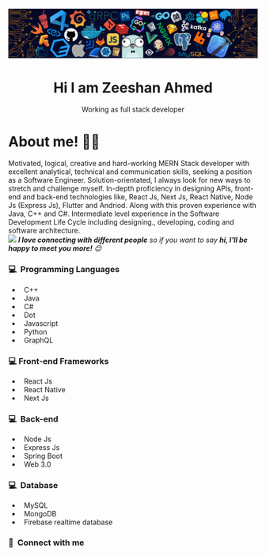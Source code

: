 <!-- <p align="center"><img width="450" height="450" style="border-radius: 25px;" src="https://github.com/zeeshan-thedeveloper/Media-Content/blob/main/MyProfile-min.jpg"></p> -->
<p align="center"><img src="https://raw.githubusercontent.com/KevinPatel04/KevinPatel04/master/header.png"></p>

<h1 align="center">Hi  I am Zeeshan Ahmed</h1>
<p align="center" width="150px"> Working as full stack developer</p>

# About me! :wave::smiley:

<!--Introduction -->
Motivated, logical, creative  and hard-working MERN Stack developer with excellent analytical, technical and communication skills, seeking a position as a Software Engineer. Solution-orientated, I always look for new ways to stretch and challenge myself. In-depth proficiency  in designing APls, front-end and back-end technologies like, React Js, Next Js, React Native, Node Js (Express Js), Flutter and Andriod. Along with this proven experience with Java, C++ and  C#. Intermediate  level experience  in the Software Development Life Cycle including designing., developing, coding and software architecture.
<br>
<img src="https://media.giphy.com/media/LnQjpWaON8nhr21vNW/giphy.gif" width="40"> <em><b>I love connecting with different people</b> so if you want to say <b>hi, I'll be happy to meet you more!</b> :blush:</em>


### 💻 &nbsp;Programming Languages 

-  &nbsp; C++
-  &nbsp; Java
-  &nbsp; C#
-  &nbsp; Dot
-  &nbsp; Javascript
-  &nbsp; Python
-  &nbsp; GraphQL
### 💻 Front-end Frameworks 

-  &nbsp; React Js
-  &nbsp; React Native
-  &nbsp; Next Js


### 💻 &nbsp;Back-end 

-  &nbsp; Node Js
-  &nbsp; Express Js
-  &nbsp; Spring Boot
-  &nbsp; Web 3.0

### 💻 &nbsp;Database 

-  &nbsp; MySQL
-  &nbsp; MongoDB
-  &nbsp; Firebase realtime database

<!-- ### 💼  Things that I'm currently working on: 
* Learning Front-End React JS ( Advance)
* Learning React Native 
* Looking forward to take a Flutter:calling: course in future.
* 🔜 -->
<!-- 
###  My organizations: 
* [React Native Assets](https://github.com/React-Native-Assets)
* [React JS Assets](https://github.com/React-JS-Assets)
 -->
<!-- 
### 🛠 &nbsp;Tech Stack
* ![React JS](https://img.shields.io/badge/REACT%20Js-Web%20develpoment-yellow)
* ![React Native](https://img.shields.io/badge/REACT%20Native-Mobile%20develpoment-yellow)
* ![REST API](https://img.shields.io/badge/Java%20Spring%20boot-API-yellow)
* ![Java Spring boot](https://img.shields.io/badge/Java%20Spring%20boot-API-yellow)
* ![Python](https://img.shields.io/badge/-Python-05122A?style=flat&logo=python)&nbsp;
* ![JavaScript](https://img.shields.io/badge/-JavaScript-05122A?style=flat&logo=javascript)&nbsp;
* ![Java](https://img.shields.io/badge/-Java-05122A?style=flat&logo=Java&logoColor=FFA518)&nbsp;
* ![C](https://img.shields.io/badge/-C-05122A?style=flat&logo=C&logoColor=A8B9CC)&nbsp;
* ![C++](https://img.shields.io/badge/-C++-05122A?style=flat&logo=C%2B%2B&logoColor=00599C)&nbsp;
* ![Bootstrap](https://img.shields.io/badge/-Bootstrap-05122A?style=flat&logo=bootstrap&logoColor=563D7C)&nbsp;
* ![HTML](https://img.shields.io/badge/-HTML-05122A?style=flat&logo=HTML5)&nbsp;
* ![CSS](https://img.shields.io/badge/-CSS-05122A?style=flat&logo=CSS3&logoColor=1572B6)&nbsp;
* ![JSON](https://img.shields.io/badge/-JSON-05122A?style=flat&logo=json&logoColor=000000)&nbsp;
* ![Node.js](https://img.shields.io/badge/-Node.js-05122A?style=flat&logo=node.js&logoColor=339933)&nbsp;
* ![Git](https://img.shields.io/badge/-Git-05122A?style=flat&logo=git)&nbsp;
* ![Visual Studio Code](https://img.shields.io/badge/-Visual%20Studio%20Code-05122A?style=flat&logo=visual-studio-code&logoColor=007ACC)&nbsp;
* ![Sublime Text](https://img.shields.io/badge/-Sublime%20Text-05122A?style=flat&logo=sublime-text&logoColor=FF9800)&nbsp;
* ![Android Studio](https://img.shields.io/badge/-Android%20Studio-05122A?style=flat&logo=android-studio&logoColor=3DDC84)&nbsp;
* ![Jupyter Notebook](https://img.shields.io/badge/-Jupyter%20Notebook-05122A?style=flat&logo=jupyter&logoColor=F37626)&nbsp;
* ![Google Colab](https://img.shields.io/badge/-Google%20Colab-05122A?style=flat&logo=google-colab&logoColor=F9AB00)&nbsp;
* ![Keras](https://img.shields.io/badge/-Keras-05122A?style=flat&logo=keras&logoColor=D00000)&nbsp;
* ![OpenCV](https://img.shields.io/badge/-OpenCV-05122A?style=flat&logo=opencv&logoColor=5C3EE8)&nbsp;
* ![PostgreSQL](https://img.shields.io/badge/-PostgreSQL-05122A?style=flat&logo=postgresql&logoColor=336791)&nbsp;
* ![MySQL](https://img.shields.io/badge/-MySQL-05122A?style=flat&logo=mysql&logoColor=4479A1)&nbsp;
* ![Latex](https://img.shields.io/badge/-Latex-05122A?style=flat&logo=latex&logoColor=008080)&nbsp;
* ![Firebase](https://img.shields.io/badge/-Firebase-05122A?style=flat&logo=firebase&logoColor=FFCA28)&nbsp;
 -->

<!-- ![JavaScript](https://img.shields.io/badge/-JavaScript-05122A?style=flat&logo=javascript)&nbsp; -->
<!-- ![PHP](https://img.shields.io/badge/-PHP-05122A?style=flat&logo=php&logoColor=777BB4)&nbsp; -->
<!-- ![Django](https://img.shields.io/badge/-Django-05122A?style=flat&logo=django&logoColor=092E20)&nbsp; -->
<!-- ![Flask](https://img.shields.io/badge/-Flask-05122A?style=flat&logo=flask)&nbsp; -->
<!-- ![Dart](https://img.shields.io/badge/-Dart-05122A?style=flat&logo=dart&logoColor=1075C2)&nbsp; -->
<!-- ![Laravel](https://img.shields.io/badge/-Laravel-05122A?style=flat&logo=laravel&logoColor=FF2D20)&nbsp; -->


<!-- ![Flutter](https://img.shields.io/badge/-Flutter-05122A?style=flat&logo=flutter&logoColor=02569B)&nbsp; -->

<!-- ![GitHub](https://img.shields.io/badge/-GitHub-05122A?style=flat&logo=github)&nbsp; -->
<!-- ![Markdown](https://img.shields.io/badge/-Markdown-05122A?style=flat&logo=markdown)&nbsp; -->

<!-- ![Apache Kafka](https://img.shields.io/badge/-Apache%20Kafka-05122A?style=flat&logo=apache-kafka&logoColor=231F20)&nbsp; -->

<!-- ![Tensorflow](https://img.shields.io/badge/-Tensorflow-05122A?style=flat&logo=tensorflow&logoColo/r=FF6F00)&nbsp; -->
<!-- ![Arduino](https://img.shields.io/badge/-Arduino-05122A?style=flat&logo=arduino&logoColor=00979D)&nbsp; -->


### :link: &nbsp;Connect with me
<!---
zeeshan-thedeveloper/zeeshan-thedeveloper is a ✨ special ✨ repository because its `README.md` (this file) appears on your GitHub profile.
You can click the Preview link to take a look at your changes.
--->
